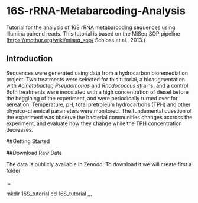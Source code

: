 # 16S-rRNA-Metabarcoding-Analysis
Tutorial for the analysis of 16S rRNA metabarcoding sequences using Illumina pairend reads. This tutorial is based on the MiSeq SOP pipeline (https://mothur.org/wiki/miseq_sop/ Schloss et al., 2013.)

## Introduction

Sequences were generated using data from a hydrocarbon bioremediation project. Two treatments were selected for this tutorial, a bioaugmentation with *Acinetobacter, Pseudomonas* and *Rhodococcus* strains, and a control. 
Both treatments were inoculated with a high concentration of diesel before the beggining of the experiment, and were periodically turned over for aereation. Temperature, pH, total pretroleum hydrocarbons (TPH) and other physico-chemical parameters were monitored. 
The fundamental question of the experiment was observe the bacterial communities changes accross the experiment, and evaluate how they change while the TPH concentration decreases.

##Getting Started

##Download Raw Data

The data is publicly available in Zenodo. To download it we will create first a folder 

,,,

mkdir 16S_tutorial
cd 16S_tutorial
,,,
